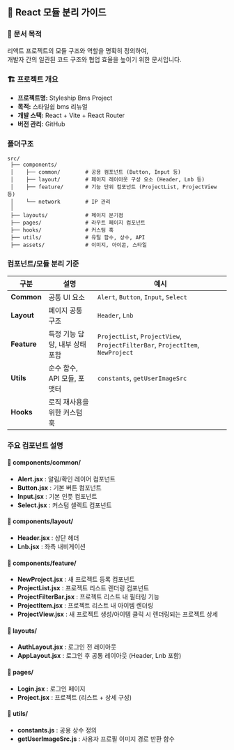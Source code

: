 ## 🧩 React 모듈 분리 가이드

### 📌 문서 목적

리액트 프로젝트의 모듈 구조와 역할을 명확히 정의하여,  
개발자 간의 일관된 코드 구조와 협업 효율을 높이기 위한 문서입니다.

### 🏗️ 프로젝트 개요

- **프로젝트명:** Styleship Bms Project
- **목적:** 스타일쉽 bms 리뉴얼
- **개발 스택:** React + Vite + React Router
- **버전 관리:** GitHub

### 폴더구조

```plaintext
src/
 ├── components/
 │    ├── common/        # 공용 컴포넌트 (Button, Input 등)
 │    ├── layout/        # 페이지 레이아웃 구성 요소 (Header, Lnb 등)
 │    ├── feature/       # 기능 단위 컴포넌트 (ProjectList, ProjectView 등)
 │    └── network        # IP 관리
 │
 ├── layouts/            # 페이지 분기점 
 ├── pages/              # 라우트 페이지 컴포넌트 
 ├── hooks/              # 커스텀 훅
 ├── utils/              # 유틸 함수, 상수, API
 ├── assets/             # 이미지, 아이콘, 스타일
```

### 컴포넌트/모듈 분리 기준

| 구분        | 설명                           | 예시                                 |
| ----------- | ------------------------------ | ------------------------------------ |
| **Common**  | 공통 UI 요소        | `Alert`, `Button`, `Input`, `Select`           |
| **Layout**  | 페이지 공통 구조               | `Header`, `Lnb` |
| **Feature** | 특정 기능 담당, 내부 상태 포함 | `ProjectList`, `ProjectView`, `ProjectFilterBar`, `ProjectItem`, `NewProject`    |
| **Utils**   | 순수 함수, API 모듈, 포맷터    | `constants`, `getUserImageSrc`            |
| **Hooks**   | 로직 재사용을 위한 커스텀 훅   |     |

### 주요 컴포넌트 설명

#### 📁 components/common/
- **Alert.jsx** : 알림/확인 레이어 컴포넌트
- **Button.jsx** : 기본 버튼 컴포넌트
- **Input.jsx** : 기본 인풋 컴포넌트 
- **Select.jsx** : 커스텀 셀렉트 컴포넌트

#### 📁 components/layout/
- **Header.jsx** : 상단 헤더
- **Lnb.jsx** : 좌측 내비게이션

#### 📁 components/feature/
- **NewProject.jsx** : 새 프로젝트 등록 컴포넌트
- **ProjectList.jsx** : 프로젝트 리스트 렌더링 컴포넌트
- **ProjectFilterBar.jsx** : 프로젝트 리스트 내 필터링 기능
- **ProjectItem.jsx** : 프로젝트 리스트 내 아이템 렌더링
- **ProjectView.jsx** : 새 프로젝트 생성/아이템 클릭 시 렌더링되는 프로젝트 상세

#### 📁 layouts/
- **AuthLayout.jsx** : 로그인 전 레이아웃
- **AppLayout.jsx** : 로그인 후 공통 레이아웃 (Header, Lnb 포함)

#### 📁 pages/
- **Login.jsx** : 로그인 페이지
- **Project.jsx** : 프로젝트 (리스트 + 상세 구성)

#### 📁 utils/
- **constants.js** : 공용 상수 정의
- **getUserImageSrc.js** : 사용자 프로필 이미지 경로 반환 함수

